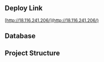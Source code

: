 ## Deploy Link

[http://18.116.241.206/](http://18.116.241.206/)

## Database

## Project Structure  

